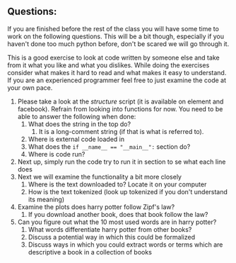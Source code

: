 ## Questions:
If you are finished before the rest of the class you will have some time to work on the following questions. This will be a bit though, especially if you haven't done too much python before, don't be scared we will go through it. 

This is a good exercise to look at code written by someone else and take from it what you like and what you dislikes. While doing the exercises consider what makes it hard to read and what makes it easy to understand. If you are an experienced programmer feel free to just examine the code at your own pace.


1) Please take a look at the *structure* script (it is available on element and facebook). Refrain from looking into functions for now. You need to be able to answer the following when done:
   1) What does the string in the top do?
      1) It is a long-comment string (if that is what is referred to).
   2) Where is external code loaded in
   3) What does the `if __name__ == "__main__":` section do?
   4) Where is code run?
2) Next up, simply run the code try to run it in section to se what each line does
3) Next we will examine the functionality a bit more closely
   1) Where is the text downloaded to? Locate it on your computer
   2) How is the text tokenized (look up tokenized if you don't understand its meaning)
4) Examine the plots does harry potter follow Zipf's law?
   1) If you download another book, does that book follow the law?
5) Can you figure out what the 10 most used words are in harry potter?
   1) What words differentiate harry potter from other books?
   2) Discuss a potential way in which this could be formalized
   3) Discuss ways in which you could extract words or terms which are descriptive a book in a collection of books



